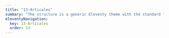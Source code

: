 ```yaml
---
title: "13-Articales"
summary: "The structure is a generic Eleventy theme with the standard folder and file names."
eleventyNavigation:
  key: 13-Articales
  order: 13
---
```

